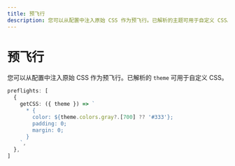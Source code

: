```yaml
---
title: 预飞行
description: 您可以从配置中注入原始 CSS 作为预飞行。已解析的主题可用于自定义 CSS。
---
```


# 预飞行

您可以从配置中注入原始 CSS 作为预飞行。已解析的 `theme` 可用于自定义 CSS。

<!--eslint-skip-->

```ts
preflights: [
  {
    getCSS: ({ theme }) => `
      * {
        color: ${theme.colors.gray?.[700] ?? '#333'};
        padding: 0;
        margin: 0;
      }
    `,
  },
]
```
